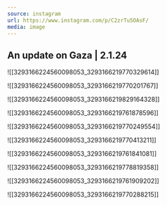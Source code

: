 ```yaml
---
source: instagram
url: https://www.instagram.com/p/C2zrTu5OAsF/
media: image
---
```


## An update on Gaza | 2.1.24

![[3293166224560098053_3293166219770329614]]

![[3293166224560098053_3293166219770201767]]

![[3293166224560098053_3293166219829164328]]

![[3293166224560098053_3293166219761878596]]

![[3293166224560098053_3293166219770249554]]

![[3293166224560098053_3293166219770413211]]

![[3293166224560098053_3293166219761841081]]

![[3293166224560098053_3293166219778819358]]

![[3293166224560098053_3293166219761909202]]

![[3293166224560098053_3293166219770288215]]

